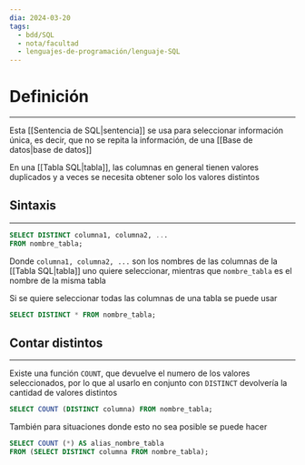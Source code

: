 ```yaml
---
dia: 2024-03-20
tags:
  - bdd/SQL
  - nota/facultad
  - lenguajes-de-programación/lenguaje-SQL
---
```

# Definición
---
Esta [[Sentencia de SQL|sentencia]] se usa para seleccionar información única, es decir, que no se repita la información, de una [[Base de datos|base de datos]] 

En una [[Tabla SQL|tabla]], las columnas en general tienen valores duplicados y a veces se necesita obtener solo los valores distintos 

## Sintaxis
---
```SQL
SELECT DISTINCT columna1, columna2, ...
FROM nombre_tabla;
```

Donde `columna1, columna2, ...` son los nombres de las columnas de la [[Tabla SQL|tabla]] uno quiere seleccionar, mientras que `nombre_tabla` es el nombre de la misma tabla

Si se quiere seleccionar todas las columnas de una tabla se puede usar 
```SQL
SELECT DISTINCT * FROM nombre_tabla;
```

## Contar distintos
---
Existe una función `COUNT`, que devuelve el numero de los valores seleccionados, por lo que al usarlo en conjunto con `DISTINCT` devolvería la cantidad de valores distintos

```SQL
SELECT COUNT (DISTINCT columna) FROM nombre_tabla;
```

También para situaciones donde esto no sea posible se puede hacer
```SQL
SELECT COUNT (*) AS alias_nombre_tabla
FROM (SELECT DISTINCT columna FROM nombre_tabla);
```

